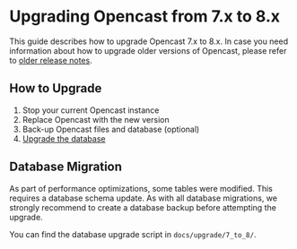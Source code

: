 Upgrading Opencast from 7.x to 8.x
==================================

This guide describes how to upgrade Opencast 7.x to 8.x. In case you need information about how to upgrade older
versions of Opencast, please refer to [older release notes](https://docs.opencast.org).

How to Upgrade
--------------

1. Stop your current Opencast instance
2. Replace Opencast with the new version
3. Back-up Opencast files and database (optional)
4. [Upgrade the database](#database-migration)


Database Migration
------------------

As part of performance optimizations, some tables were modified. This requires a database schema update. As with all
database migrations, we strongly recommend to create a database backup before attempting the upgrade.

You can find the database upgrade script in `docs/upgrade/7_to_8/`.
